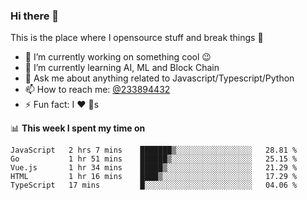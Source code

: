 ### Hi there 👋

<!--
**a233894432/a233894432** is a ✨ _special_ ✨ repository because its `README.md` (this file) appears on your GitHub profile.

Here are some ideas to get you started:

- 🔭 I’m currently working on ...
- 🌱 I’m currently learning ...
- 👯 I’m looking to collaborate on ...
- 🤔 I’m looking for help with ...
- 💬 Ask me about ...
- 📫 How to reach me: ...
- 😄 Pronouns: ...
- ⚡ Fun fact: ...
-->
 
 
This is the place where I opensource stuff and break things :rofl:

- 🔭 I’m currently working on something cool :wink:
- 🌱 I’m currently learning AI, ML and Block Chain
- 💬 Ask me about anything related to Javascript/Typescript/Python
- 📫 How to reach me: [@233894432](https://twitter.com/233894432)
- ⚡ Fun fact: I :heart: :dog:s

📊 **This week I spent my time on**
<!--START_SECTION:waka-->
```text
JavaScript   2 hrs 7 mins    ███████▒░░░░░░░░░░░░░░░░░   28.81 % 
Go           1 hr 51 mins    ██████▒░░░░░░░░░░░░░░░░░░   25.15 % 
Vue.js       1 hr 34 mins    █████▒░░░░░░░░░░░░░░░░░░░   21.29 % 
HTML         1 hr 16 mins    ████▒░░░░░░░░░░░░░░░░░░░░   17.29 % 
TypeScript   17 mins         █░░░░░░░░░░░░░░░░░░░░░░░░   04.06 % 
```
<!--END_SECTION:waka-->
